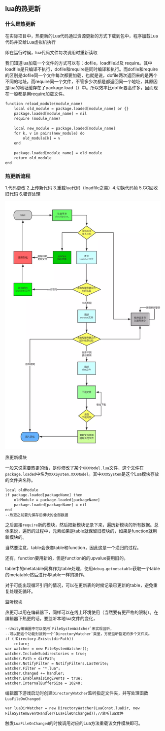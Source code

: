## lua的热更新

### 什么是热更新

在实际项目中，热更新的Lua代码通过资源更新的方式下载到包中，程序加载Lua代码并交给Lua虚拟机执行

即在运行时候，lua代码文件每次调用时重新读取

我们知道lua加载一个文件的方式可以有：dofile，loadfile以及 require。其中loadfile是只编译不执行，dofile和require是同时编译和执行。而dofile和require的区别是dofile同一个文件每次都要加载，也就是说，dofile两次返回来的是两个不同的地址。而require同一个文件，不管多少次都是都返回同一个地址，其原因是lua的地址缓存在了package.load（）中。所以效率比dofile要高许多，因而现在一般都是用require加载文件。

```
function reload_module(module_name)
    local old_module = package.loaded[module_name] or {}
    package.loaded[module_name] = nil
    require (module_name)
 
    local new_module = package.loaded[module_name]
    for k, v in pairs(new_module) do
        old_module[k] = v
    end
 
    package.loaded[module_name] = old_module
    return old_module
end
```



### 热更新流程

1.代码更改 2.上传新代码 3.重载lua代码（loadfile之类）4.切换代码帧 5.GC回收旧代码 6.错误处理

![liu](https://github.com/Abelabc/lua_MD/blob/main/liu.png)

热更新模块

一般来说需要热更的话，是你修改了某个`XXXModel.lua`文件，这个文件在`package.loaded`中名为`XXXSystem.XXXModel`。其中`XXXSystem`是这个Lua模块存放的文件夹名称。

```
local oldModule
if package.loaded[packageName] then
    oldModule = package.loaded[packageName]
    package.loaded[packageName] = nil
end
--热更之前要先保存旧模块的全部数据
```

之后直接`require`新的模块，然后把新模块记录下来，遍历新模块的所有数据。总体来说，遍历的过程中，元素如果是table就保留旧模块的，如果是function就用新模块的。

当然要注意，table会嵌套table和function，因此这是一个递归的过程。

还有，function要用新的，但是function的的upvalue要用旧的。

table中的metatable同样作为table处理，使用`debug.getmetatable`获取一个table的metatable然后进行与table一样的操作。

对于可能出现循环引用的情况，可以在更新表的时候记录已更新的table，避免重复处理死循环。

监听模块

热更可以用在编辑器下，同样可以在线上环境使用（当然要有更严格的限制）。在编辑器下热更的话，要监听本地lua文件的变化，



```
--Unity编辑器中可以使用`FileSystemWatcher`来实现监听，
--可以把这个功能封装到一个`DirectoryWatcher`类里，方便监听指定的多个文件夹。
if (!Directory.Exists(dirPath)) 
	return;
var watcher = new FileSystemWatcher();
watcher.IncludeSubdirectories = true;
watcher.Path = dirPath;
watcher.NotifyFilter = NotifyFilters.LastWrite;
watcher.Filter = "*.lua";
watcher.Changed += handler;
watcher.EnableRaisingEvents = true;
watcher.InternalBufferSize = 10240;

```

编辑器下游戏启动时创建`DirectoryWatcher`监听指定文件夹，并写处理函数`LuaFileOnChanged`

```
var luaDirWatcher = new DirectoryWatcher(LuaConst.luaDir, new FileSystemEventHandler(LuaFileOnChanged));//监听lua文件
```

触发`LuaFileOnChanged`的时候调用对应的Lua方法重载该文件模块即可。
